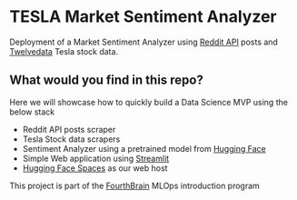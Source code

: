 # TESLA Market Sentiment Analyzer

Deployment of a Market Sentiment Analyzer using [Reddit API](https://www.reddit.com/dev/api/) posts and [Twelvedata](https://twelvedata.com/pricing) Tesla stock data.

## What would you find in this repo?
Here we will showcase how to quickly build a Data Science MVP using the below stack

- Reddit API posts scraper
- Tesla Stock data scrapers
- Sentiment Analyzer using a pretrained model from [Hugging Face](https://huggingface.co/) 
- Simple Web application using [Streamlit](https://streamlit.io/)
- [Hugging Face Spaces](https://huggingface.co/spaces) as our web host

This project is part of the [FourthBrain](https://www.fourthbrain.ai/) MLOps introduction program
